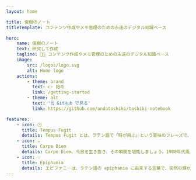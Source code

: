 ```yaml
---
layout: home

title: 俊樹のノート
titleTemplate: コンテンツ作成やメモ管理のための永遠のデジタル知識ベース

hero:
    name: 俊樹のノート
    text: 研究して作成
    tagline: 👨‍💻 コンテンツ作成やメモ管理のための永遠のデジタル知識ベース
    image:
        src: /logos/logo.svg
        alt: Home logo
    actions:
        - theme: brand
          text: 👉 始め
          link: /getting-started
        - theme: alt
          text: '🗒️ GitHub で見る'
          link: https://github.com/andatoshiki/toshiki-notebook

features:
    - icon: 🕒
      title: Tempus Fugit
      details: Tempus Fugit とは、ラテン語で「時が飛ぶ」という意味のフレーズで、誰もが同じ１日24時間しかないことを強調しています. しかし、この時間だけでは全 てを学ぶには十分ではありません. だからこそ、知識を記録し復習することが重要なのです.
    - icon: ☕
      title: Carpe Diem
      details: Carpe Diem、今日を生き抜き、その瞬間を堪能しましょう。1980年代風のCDプレイヤーでブルーズを聴きながらコーヒーを飲むのも良いでしょう。ライトを消し、カーテンを閉め、小さなランプでスペースを照らしましょう。時間はあなたのものです。今日を味わい、学びながら生産性を発揮してください.
    - icon: 💡
      title: Epiphania
      details: エピファニーは、ラテン語の epiphania に由来する言葉で、突然の輝かしい気づきや洞察力を示す瞬間です. このような明晰な洞察力を持った瞬間は貴重であり、私たちがこれらの貴重なアイデアを忘れないようにするためにも大切に扱うべきです.
---
```


<!-- <script setup>
import { VPTeamMembers } from 'vitepress/theme'

const khanacademySVG = {
  svg: '<svg role="img" viewBox="0 0 24 24" xmlns="http://www.w3.org/2000/svg"><title>Khan Academy</title><path d="M21.724 4.973L13.418.328a3.214 3.214 0 0 0-2.828 0L2.276 4.973A3.05 3.05 0 0 0 .862 7.371v9.256a3.05 3.05 0 0 0 1.414 2.4l8.306 4.645a3.214 3.214 0 0 0 2.828 0l8.314-4.645a3.05 3.05 0 0 0 1.414-2.4V7.373a3.05 3.05 0 0 0-1.414-2.4zM12 4.921a2.571 2.571 0 1 1 .001 5.143A2.571 2.571 0 0 1 12 4.92zm3.094 13.627a9.119 9.119 0 0 1-3.103.549 8.972 8.972 0 0 1-3.076-.55 8.493 8.493 0 0 1-5.486-7.987v-.857c4.646.017 8.074 3.823 8.074 8.51v.198h.926v-.197c0-4.688 3.445-8.51 8.056-8.51.026.29.043.582.086.856a8.502 8.502 0 0 1-5.477 7.988z"/></svg>'
}

const members = [
  {
    avatar: "/logos/khancademy.svg",
    name: "Khan Academy",
    title: "Khan Academy is a non-profit educational organization that provides free online learning resources.",
    links: [
      { icon: "github", link: "https://github.com/Khan" },
      { icon: khanacademySVG, link: "https://khanacademy.org" }
    ],
  },
    {
    avatar: "/logos/khancademy.svg",
    name: "Khan Academy",
    title: "Khan Academy is a non-profit educational organization that provides free online learning resources.",
    links: [
      { icon: "github", link: "https://github.com/Khan" },
      { icon: khanacademySVG, link: "https://khanacademy.org" }
    ],
  },
    {
    avatar: "/logos/khancademy.svg",
    name: "Khan Academy",
    title: "Khan Academy is a non-profit educational organization that provides free online learning resources.",
    links: [
      { icon: "github", link: "https://github.com/Khan" },
      { icon: khanacademySVG, link: "https://khanacademy.org" }
    ],
  },
    {
    avatar: "/logos/khancademy.svg",
    name: "Khan Academy",
    title: "Khan Academy is a non-profit educational organization that provides free online learning resources.",
    links: [
      { icon: "github", link: "https://github.com/Khan" },
      { icon: khanacademySVG, link: "https://khanacademy.org" }
    ],
  },
  {
    avatar: "https://avatars.githubusercontent.com/u/5837277?v=4",
    name: "Knut Sveidqvist",
    title: "Creator",
    links: [{ icon: "github", link: "https://github.com/knsv" }],
  },
];
</script>

<div class="vp-doc" >
  <h2 id="meet-the-team"> 👀 My Learning Platforms </h2>
  <VPTeamMembers size="small" :members="members" />
</div>

<style>
  .image-container .image-src {
    margin: 1rem auto;
    /* max-width: 100%;
    width: 100%; */
}

  .dark .image-src{
    filter: invert(1) hue-rotate(217deg)  contrast(0.72);
  }

  .vp-doc {
    align-items: center;
    flex-direction: column;
    display: flex;
    margin: 1.5rem;
  }

  .vp-doc h2 {
    margin: 48px 0 16px;
    border-top: 1px solid var(--vp-c-divider-light);
    padding-top: 24px;
    letter-spacing: -.02em;
    line-height: 32px;
    font-size: 24px;
}
</style> -->
<style>
.m-home-layout .image-src:hover {
transform: translate(-50%, -50%) rotate(666turn);
transition: transform 59s 1s cubic-bezier(0.3, 0, 0.8, 1);
}

.m-home-layout .details small {
opacity: 0.8;
}

.m-home-layout .item:last-child .details {
display: flex;
justify-content: flex-end;
align-items: end;
} 
</style>
